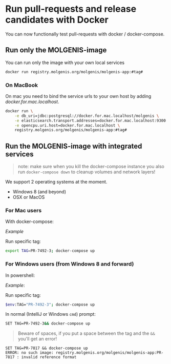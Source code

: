 # Run pull-requests and release candidates with Docker
You can now functionally test pull-requests with docker / docker-compose.

## Run only the MOLGENIS-image
You can run only the image with your own local services

```bash
docker run registry.molgenis.org/molgenis/molgenis-app:#tag#
```

### On MacBook
On mac you need to bind the service urls to your own host by adding *docker.for.mac.localhost*. 

```bash
docker run \
    -e db_uri=jdbc:postgresql://docker.for.mac.localhost/molgenis \
    -e elasticsearch.transport.addresses=docker.for.mac.localhost:9300 \
    -e opencpu.uri.host=docker.for.mac.localhost \
    registry.molgenis.org/molgenis/molgenis-app:#tag#
```

## Run the MOLGENIS-image with integrated services
>note: make sure when you kill the docker-compose instance you also run ```docker-compose down``` to cleanup volumes and network layers! 

We support 2 operating systems at the moment.
- Windows 8 (and beyond)
- OSX or MacOS

### For Mac users
With docker-compose:

*Example*

Run specific tag:

```bash
export TAG=PR-7492-3; docker-compose up
```

### For Windows users (from Windows 8 and forward)
In powershell:

*Example*:

Run specific tag:

```bash
$env:TAG="PR-7492-3"; docker-compose up
```

In normal (IntelliJ or Windows `cmd`) prompt:

```bash
SET TAG=PR-7492-3&& docker-compose up
```

> Beware of spaces, if you put a space between the tag and the `&&` you'll get an error!
```
SET TAG=PR-7817 && docker-compose up
ERROR: no such image: registry.molgenis.org/molgenis/molgenis-app:PR-7817 : invalid reference format
``` 